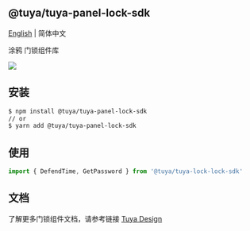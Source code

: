 ## @tuya/tuya-panel-lock-sdk

[English](./README.md) | 简体中文

涂鸦  门锁组件库


[![](https://img.shields.io/npm/v/@tuya/tuya-panel-lock-sdk/latest.svg)](https://www.npmjs.com/package/@tuya/tuya-panel-lock-sdk)

## 安装

```sh
$ npm install @tuya/tuya-panel-lock-sdk
// or
$ yarn add @tuya/tuya-panel-lock-sdk
```

## 使用

```js
import { DefendTime, GetPassword } from '@tuya/tuya-lock-lock-sdk'

```

## 文档

了解更多门锁组件文档，请参考链接 [Tuya Design](https://developer.tuya.com/cn/docs/control-panel-sdk/lock-sdk?id=Kaiuyhfamrhom)
